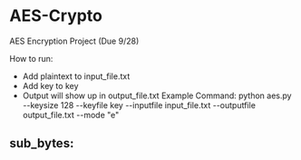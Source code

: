 # AES-Crypto
AES Encryption Project (Due 9/28)

How to run:
- Add plaintext to input_file.txt
- Add key to key
- Output will show up in output_file.txt
Example Command:
python aes.py --keysize 128 --keyfile key --inputfile input_file.txt --outputfile output_file.txt --mode "e"

sub_bytes:
-
